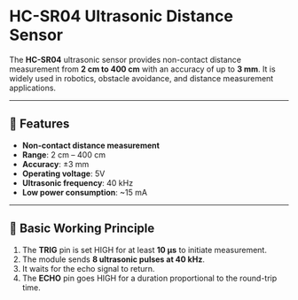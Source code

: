 # HC-SR04 Ultrasonic Distance Sensor

The **HC-SR04** ultrasonic sensor provides non-contact distance measurement from **2 cm to 400 cm** with an accuracy of up to **3 mm**. It is widely used in robotics, obstacle avoidance, and distance measurement applications.

---

## 📌 Features

- **Non-contact distance measurement**
- **Range**: 2 cm – 400 cm
- **Accuracy**: ±3 mm
- **Operating voltage**: 5V
- **Ultrasonic frequency**: 40 kHz
- **Low power consumption**: ~15 mA

---

## 📐 Basic Working Principle

1. The **TRIG** pin is set HIGH for at least **10 μs** to initiate measurement.
2. The module sends **8 ultrasonic pulses at 40 kHz**.
3. It waits for the echo signal to return.
4. The **ECHO** pin goes HIGH for a duration proportional to the round-trip time.

